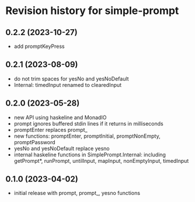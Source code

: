 # Revision history for simple-prompt

## 0.2.2 (2023-10-27)
- add promptKeyPress

## 0.2.1 (2023-08-09)
- do not trim spaces for yesNo and yesNoDefault
- Internal: timedInput renamed to clearedInput

## 0.2.0 (2023-05-28)
- new API using haskeline and MonadIO
- prompt ignores buffered stdin lines if it returns in milliseconds
- promptEnter replaces prompt_
- new functions: promptEnter, promptInitial, promptNonEmpty, promptPassword
- yesNo and yesNoDefault replace yesno
- internal haskeline functions in SimplePrompt.Internal: including
  getPrompt*, runPrompt, untilInput, mapInput, nonEmptyInput, timedInput

## 0.1.0 (2023-04-02)
- initial release with prompt, prompt_, yesno functions
